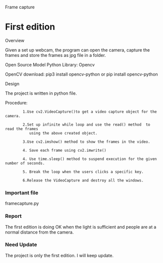 Frame capture
# First edition
Overview

Given a set up webcam, the program can open the camera, capture the frames and store the frames as jpg file in a folder.

Open Source Model
Python Library: Opencv 

OpenCV download:  pip3 install opencv-python or pip install opencv-python

Design

The project is written in python file.

Procedure:

            1.Use cv2.VideoCapture()to get a video capture object for the camera. 

            2.Set up infinite while loop and use the read() method  to read the frames
               using the above created object.

            3.Use cv2.imshow() method to show the frames in the video.

            4. Save each frame using cv2.imwrite()

            4. Use time.sleep() method to suspend execution for the given number of seconds.

            5. Break the loop when the users clicks a specific key.

            6.Release the VideoCapture and destroy all the windows.      



### Important file

framecapture.py

### Report

The first edition is doing OK when the light is sufficient and people are at a normal distance from the camera.

### Need Update

The project is only the first edition. I will keep update.
